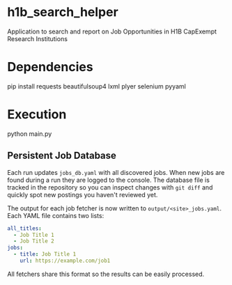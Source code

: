 # h1b_search_helper
Application to search and report on Job Opportunities in H1B CapExempt Research Institutions

# Dependencies
pip install requests beautifulsoup4 lxml plyer selenium pyyaml

# Execution
python main.py

## Persistent Job Database
Each run updates `jobs_db.yaml` with all discovered jobs. When new jobs are found
during a run they are logged to the console. The database file is tracked in the
repository so you can inspect changes with `git diff` and quickly spot new
postings you haven't reviewed yet.

The output for each job fetcher is now written to `output/<site>_jobs.yaml`. Each
YAML file contains two lists:

```yaml
all_titles:
  - Job Title 1
  - Job Title 2
jobs:
  - title: Job Title 1
    url: https://example.com/job1
```

All fetchers share this format so the results can be easily processed.

